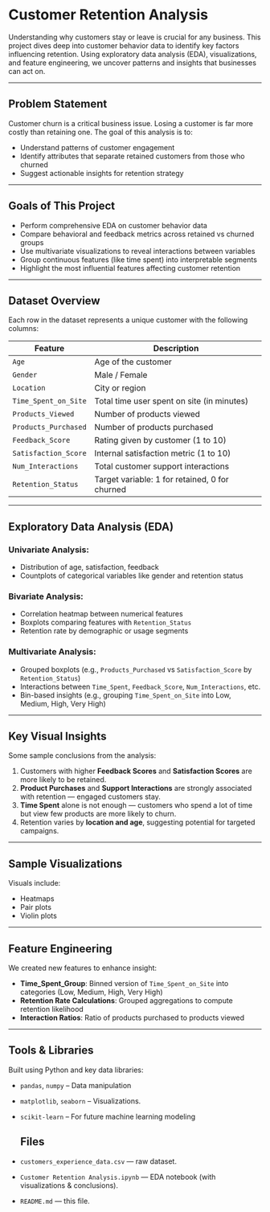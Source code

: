 # Customer Retention Analysis

Understanding why customers stay or leave is crucial for any business. This project dives deep into customer behavior data to identify key factors influencing retention. Using exploratory data analysis (EDA), visualizations, and feature engineering, we uncover patterns and insights that businesses can act on.

---

## Problem Statement

Customer churn is a critical business issue. Losing a customer is far more costly than retaining one. The goal of this analysis is to:
- Understand patterns of customer engagement
- Identify attributes that separate retained customers from those who churned
- Suggest actionable insights for retention strategy

---

## Goals of This Project

- Perform comprehensive EDA on customer behavior data
- Compare behavioral and feedback metrics across retained vs churned groups
- Use multivariate visualizations to reveal interactions between variables
- Group continuous features (like time spent) into interpretable segments
- Highlight the most influential features affecting customer retention

---

## Dataset Overview

Each row in the dataset represents a unique customer with the following columns:

| Feature | Description |
|--------|-------------|
| `Age` | Age of the customer |
| `Gender` | Male / Female |
| `Location` | City or region |
| `Time_Spent_on_Site` | Total time user spent on site (in minutes) |
| `Products_Viewed` | Number of products viewed |
| `Products_Purchased` | Number of products purchased |
| `Feedback_Score` | Rating given by customer (1 to 10) |
| `Satisfaction_Score` | Internal satisfaction metric (1 to 10) |
| `Num_Interactions` | Total customer support interactions |
| `Retention_Status` | Target variable: 1 for retained, 0 for churned |

---

## Exploratory Data Analysis (EDA)

### Univariate Analysis:
- Distribution of age, satisfaction, feedback
- Countplots of categorical variables like gender and retention status

### Bivariate Analysis:
- Correlation heatmap between numerical features
- Boxplots comparing features with `Retention_Status`
- Retention rate by demographic or usage segments

### Multivariate Analysis:
- Grouped boxplots (e.g., `Products_Purchased` vs `Satisfaction_Score` by `Retention_Status`)
- Interactions between `Time_Spent`, `Feedback_Score`, `Num_Interactions`, etc.
- Bin-based insights (e.g., grouping `Time_Spent_on_Site` into Low, Medium, High, Very High)

---

## Key Visual Insights

Some sample conclusions from the analysis:

1. Customers with higher **Feedback Scores** and **Satisfaction Scores** are more likely to be retained.
2. **Product Purchases** and **Support Interactions** are strongly associated with retention — engaged customers stay.
3. **Time Spent** alone is not enough — customers who spend a lot of time but view few products are more likely to churn.
4. Retention varies by **location and age**, suggesting potential for targeted campaigns.

---

## Sample Visualizations

Visuals include:
- Heatmaps
- Pair plots
- Violin plots

---

## Feature Engineering

We created new features to enhance insight:

- **Time_Spent_Group**: Binned version of `Time_Spent_on_Site` into categories (Low, Medium, High, Very High)
- **Retention Rate Calculations**: Grouped aggregations to compute retention likelihood
- **Interaction Ratios**: Ratio of products purchased to products viewed

---

## Tools & Libraries

Built using Python and key data libraries:

- `pandas`, `numpy` – Data manipulation
- `matplotlib`, `seaborn` – Visualizations.
- `scikit-learn` – For future machine learning modeling

  ## Files

- `customers_experience_data.csv` — raw dataset.
- `Customer Retention Analysis.ipynb` — EDA notebook (with visualizations & conclusions).
- `README.md` — this file.


